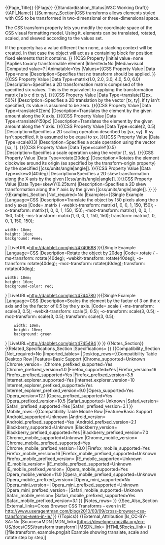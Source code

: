 {{Page_Title}}
{{Flags}}
{{Standardization_Status|W3C Working Draft}}
{{API_Name}}
{{Summary_Section|CSS transforms allows elements styled with CSS to be transformed in two-dimensional or three-dimensional space.

The CSS transform property lets you modify the coordinate space of the CSS visual formatting model. Using it, elements can be translated, rotated, scaled, and skewed according to the values set.

If the property has a value different than none, a stacking context will be created. In that case the object will act as a containing block for position: fixed elements that it contains.
}}
{{CSS Property
|Initial value=none
|Applies to=any transformable element
|Inherited=No
|Media=visual
|Computed value=?
|Animatable=Yes
|Values={{CSS Property Value
|Data Type=none
|Description=Specifies that no transform should be applied.
}}{{CSS Property Value
|Data Type=matrix(1.0, 2.0, 3.0, 4.0, 5.0, 6.0)
|Description=Specifies a 2D transformation matrix comprised of the specified six values. This is the equivalent to applying the transformation matrix [a b c d tx ty].
}}{{CSS Property Value
|Data Type=translate(12px, 50%)
|Description=Specifies a 2D translation by the vector [tx, ty]. If ty isn't specified, its value is assumed to be zero.
}}{{CSS Property Value
|Data Type=translateX(2em)
|Description=Translates the element by the given amount along the X axis.
}}{{CSS Property Value
|Data Type=translateY(50px)
|Description=Translates the element by the given amount along the Y axis.
}}{{CSS Property Value
|Data Type=scale(2, 0.5)
|Description=Specifies a 2D scaling operation described by [sx, sy]. If sy isn't specified, it is assumed to be equal to sx.
}}{{CSS Property Value
|Data Type=scaleX(3)
|Description=Specifies a scale operation using the vector [sx, 1].
}}{{CSS Property Value
|Data Type=scaleY(0.5)
|Description=Specifies a scale operation using the vector [1, sy].
}}{{CSS Property Value
|Data Type=rotate(20deg)
|Description=Rotates the element clockwise around its origin (as specified by the transform-origin property) by the specified [[css/units/angle|angle]].
}}{{CSS Property Value
|Data Type=skewX(40deg)
|Description=Specifies a 2D skew transformation along the X axis by the given [[css/units/angle|angle]].
}}{{CSS Property Value
|Data Type=skewY(0.25turn)
|Description=Specifies a 2D skew transformation along the Y axis by the given [[css/units/angle|angle]].
}}
}}
{{Examples_Section
|Not_required=No
|Examples={{Single Example
|Language=CSS
|Description=Translate the object by 150 pixels along the x and y axes
|Code=.matrix {
 	-webkit-transform:  matrix(1, 0, 0, 1, 150, 150);
 	-o-transform:  matrix(1, 0, 0, 1, 150, 150);
 	-moz-transform:  matrix(1, 0, 0, 1, 150, 150);
 	-ms-transform:  matrix(1, 0, 0, 1, 150, 150);
 	transform:  matrix(1, 0, 0, 1, 150, 150);
 	
 	width: 10em;
 	height: 10em;
 	background: #eee;
 }
|LiveURL=http://dabblet.com/gist/4740688
}}{{Single Example
|Language=CSS
|Description=Rotate the object by 20deg
|Code=.rotate {
	-ms-transform: rotate(40deg);
	-webkit-transform: rotate(40deg);
	-o-transform: rotate(40deg);
	-moz-transform: rotate(40deg);
	transform: rotate(40deg);
	
	width: 10em;
	height: 10em;
	background-color: red;
}
|LiveURL=http://dabblet.com/gist/4744780
}}{{Single Example
|Language=CSS
|Description=Scales the element by the factor of 3 on the x axis and by the factor of 0.5 by the y axis.
|Code=.scale {
	-ms-transform: scale(3, 0.5);
	-webkit-transform: scale(3, 0.5);
	-o-transform: scale(3, 0.5);
	-moz-transform: scale(3, 0.5);
	transform: scale(3, 0.5);

        width: 10em;
        height: 10em;
        background: green
}
|LiveURL=http://dabblet.com/gist/4745494
}}
}}
{{Notes_Section}}
{{Related_Specifications_Section
|Specifications=
}}
{{Compatibility_Section
|Not_required=No
|Imported_tables=
|Desktop_rows={{Compatibility Table Desktop Row
|Feature=Basic Support
|Chrome_supported=Unknown
|Chrome_version=
|Chrome_prefixed_supported=Yes
|Chrome_prefixed_version=1.0
|Firefox_supported=Yes
|Firefox_version=16
|Firefox_prefixed_supported=Yes
|Firefox_prefixed_version=3.5
|Internet_explorer_supported=Yes
|Internet_explorer_version=10
|Internet_explorer_prefixed_supported=Yes
|Internet_explorer_prefixed_version=9.0
|Opera_supported=Yes
|Opera_version=12.1
|Opera_prefixed_supported=Yes
|Opera_prefixed_version=10.5
|Safari_supported=Unknown
|Safari_version=
|Safari_prefixed_supported=Yes
|Safari_prefixed_version=3.1
}}
|Mobile_rows={{Compatibility Table Mobile Row
|Feature=Basic Support
|Android_supported=Unknown
|Android_version=
|Android_prefixed_supported=Yes
|Android_prefixed_version=2.1
|Blackberry_supported=Unknown
|Blackberry_version=
|Blackberry_prefixed_supported=Yes
|Blackberry_prefixed_version=7.0
|Chrome_mobile_supported=Unknown
|Chrome_mobile_version=
|Chrome_mobile_prefixed_supported=Yes
|Chrome_mobile_prefixed_version=18.0
|Firefox_mobile_supported=Yes
|Firefox_mobile_version=16
|Firefox_mobile_prefixed_supported=Unknown
|Firefox_mobile_prefixed_version=
|IE_mobile_supported=Unknown
|IE_mobile_version=
|IE_mobile_prefixed_supported=Unknown
|IE_mobile_prefixed_version=
|Opera_mobile_supported=Yes
|Opera_mobile_version=11.0
|Opera_mobile_prefixed_supported=Unknown
|Opera_mobile_prefixed_version=
|Opera_mini_supported=No
|Opera_mini_version=
|Opera_mini_prefixed_supported=Unknown
|Opera_mini_prefixed_version=
|Safari_mobile_supported=Unknown
|Safari_mobile_version=
|Safari_mobile_prefixed_supported=Yes
|Safari_mobile_prefixed_version=3.1
}}
|Notes_rows=
}}
{{See_Also_Section
|External_links=Cross Browser CSS Transforms – even in IE http://www.useragentman.com/blog/2010/03/09/cross-browser-css-transforms-even-in-ie/
}}
{{Topics}}
{{External_Attribution
|Is_CC-BY-SA=No
|Sources=MDN
|MDN_link=[https://developer.mozilla.org/en-US/docs/CSS/transform transform]
|MSDN_link=
|HTML5Rocks_link=
}}
[[file:transform_example.png|alt Example showing translate, scale and rotate step by step]]